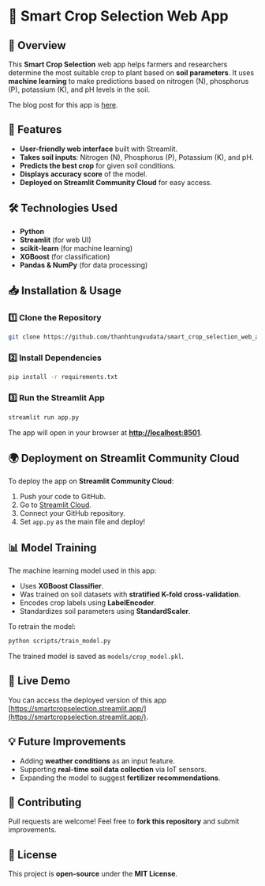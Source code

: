 # 🌱 Smart Crop Selection Web App

## 📌 Overview

This **Smart Crop Selection** web app helps farmers and researchers determine the most suitable crop to plant based on **soil parameters**. It uses **machine learning** to make predictions based on nitrogen (N), phosphorus (P), potassium (K), and pH levels in the soil.

The blog post for this app is [here](https://medium.com/@tungvu_37498/step-by-step-guide-to-building-a-smart-crop-selection-web-app-using-streamlit-d01db3665f8e).

## 🚀 Features

- **User-friendly web interface** built with Streamlit.
- **Takes soil inputs**: Nitrogen (N), Phosphorus (P), Potassium (K), and pH.
- **Predicts the best crop** for given soil conditions.
- **Displays accuracy score** of the model.
- **Deployed on Streamlit Community Cloud** for easy access.

## 🛠️ Technologies Used

- **Python**
- **Streamlit** (for web UI)
- **scikit-learn** (for machine learning)
- **XGBoost** (for classification)
- **Pandas & NumPy** (for data processing)

## 📥 Installation & Usage

### **1️⃣ Clone the Repository**

```bash
git clone https://github.com/thanhtungvudata/smart_crop_selection_web_app.git
```

### **2️⃣ Install Dependencies**

```bash
pip install -r requirements.txt
```

### **3️⃣ Run the Streamlit App**

```bash
streamlit run app.py
```

The app will open in your browser at **[http://localhost:8501](http://localhost:8501)**.

## 🌍 Deployment on Streamlit Community Cloud

To deploy the app on **Streamlit Community Cloud**:

1. Push your code to GitHub.
2. Go to [Streamlit Cloud](https://share.streamlit.io/).
3. Connect your GitHub repository.
4. Set `app.py` as the main file and deploy!

## 📊 Model Training

The machine learning model used in this app:

- Uses **XGBoost Classifier**.
- Was trained on soil datasets with **stratified K-fold cross-validation**.
- Encodes crop labels using **LabelEncoder**.
- Standardizes soil parameters using **StandardScaler**.

To retrain the model:

```bash
python scripts/train_model.py
```

The trained model is saved as `models/crop_model.pkl`.

## 🔗 Live Demo

You can access the deployed version of this app [https://smartcropselection.streamlit.app/](https://smartcropselection.streamlit.app/).

## 💡 Future Improvements

- Adding **weather conditions** as an input feature.
- Supporting **real-time soil data collection** via IoT sensors.
- Expanding the model to suggest **fertilizer recommendations**.

## 🤝 Contributing

Pull requests are welcome! Feel free to **fork this repository** and submit improvements.

## 📜 License

This project is **open-source** under the **MIT License**.

